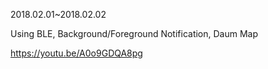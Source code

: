 2018.02.01~2018.02.02

Using BLE, Background/Foreground Notification, Daum Map

https://youtu.be/A0o9GDQA8pg
